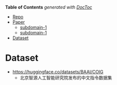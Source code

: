 <!-- START doctoc generated TOC please keep comment here to allow auto update -->
<!-- DON'T EDIT THIS SECTION, INSTEAD RE-RUN doctoc TO UPDATE -->
**Table of Contents**  *generated with [DocToc](https://github.com/thlorenz/doctoc)*

- [Repo](#repo)
- [Paper](#paper)
  - [subdomain-1](#subdomain-1)
  - [subdomain-1](#subdomain-1-1)
- [Dataset](#dataset)
 
<!-- END doctoc generated TOC please keep comment here to allow auto update -->



# Dataset

- https://huggingface.co/datasets/BAAI/COIG
  - 北京智源人工智能研究院发布的中文指令数据集